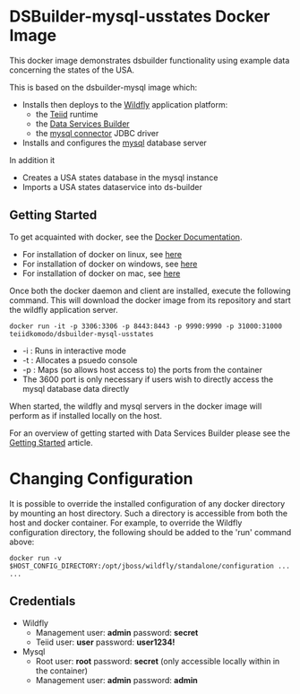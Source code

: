 # DSBuilder-mysql-usstates Docker Image

This docker image demonstrates dsbuilder functionality using example data concerning the states of the USA.

This is based on the dsbuilder-mysql image which:
* Installs then deploys to the [Wildfly](http://wildfly.org) application platform:
  * the [Teiid](http://teiid.jboss.org) runtime
  * the [Data Services Builder](http://teiiddesigner.jboss.org/ds_builder_summary.html)
  * the [mysql connector](https://dev.mysql.com/downloads/connector/j/) JDBC driver
* Installs and configures the [mysql](https://dev.mysql.com) database server

In addition it
* Creates a USA states database in the mysql instance
* Imports a USA states dataservice into ds-builder

## Getting Started

To get acquainted with docker, see the [Docker Documentation](https://docs.docker.com).

* For installation of docker on linux, see [here](https://docs.docker.com/engine/installation/linux/)
* For installation of docker on windows, see [here](https://docs.docker.com/engine/installation/windows/)
* For installation of docker on mac, see [here](https://docs.docker.com/engine/installation/mac/)

Once both the docker daemon and client are installed, execute the following command. This will download the docker image from its repository and start the wildfly application server.

    docker run -it -p 3306:3306 -p 8443:8443 -p 9990:9990 -p 31000:31000 teiidkomodo/dsbuilder-mysql-usstates

* -i : Runs in interactive mode
* -t : Allocates a psuedo console
* -p : Maps (so allows host access to) the ports from the container
* The 3600 port is only necessary if users wish to directly access the mysql database data directly

When started, the wildfly and mysql servers in the docker image will perform as if installed locally on the host.

For an overview of getting started with Data Services Builder please see the [Getting Started](https://developer.jboss.org/wiki/GettingStartedWithDataServicesBuilder) article.

# Changing Configuration

It is possible to override the installed configuration of any docker directory by mounting an host directory. Such a directory is accessible from both the host and docker container. For example, to override the Wildfly configuration directory, the following should be added to the 'run' command above:

    docker run -v $HOST_CONFIG_DIRECTORY:/opt/jboss/wildfly/standalone/configuration ... ...

## Credentials

* Wildfly
  * Management user:    __admin__   password: __secret__
  * Teiid      user:    __user__    password: __user1234!__
* Mysql
  * Root user:          __root__    password: __secret__ (only accessible locally within in the container)
  * Management user:    __admin__   password: __admin__

